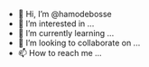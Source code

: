 - 👋 Hi, I’m @hamodebosse
- 👀 I’m interested in ...
- 🌱 I’m currently learning ...
- 💞️ I’m looking to collaborate on ...
- 📫 How to reach me ...

<!---
hamodebosse/hamodebosse is a ✨ special ✨ repository because its `README.md` (this file) appears on your GitHub profile.
You can click the Preview link to take a look at your changes.
--->
